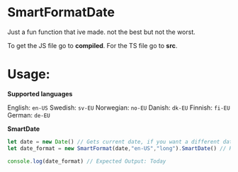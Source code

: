 # SmartFormatDate

Just a fun function that ive made.
not the best but not the worst.

To get the JS file go to **compiled**.
For the TS file go to **src**.

# Usage:

**Supported languages**

  English: ``en-US``
  Swedish: ``sv-EU``
  Norwegian: ``no-EU``
  Danish: ``dk-EU``
  Finnish: ``fi-EU``
  German: ``de-EU``

**SmartDate**

```javascript
let date = new Date() // Gets current date, if you want a different date then put an string. Example: Date("2023-1-1")
let date_format = new SmartFormat(date,"en-US","long").SmartDate() // Returns a string

console.log(date_format) // Expected Output: Today
```
